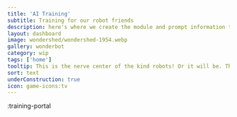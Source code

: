 ```yaml
---
title: 'AI Training'
subtitle: Training for our robot friends
description: here's where we create the module and prompt information to send to Kind Rboots
layout: dashboard
image: wondershed/wondershed-1954.webp
gallery: wonderbot
category: wip
tags: ['home']
tooltip: This is the nerve center of the kind robots! Or it will be. This for our module system, which is effectively the core of our expandable robots and programmatic text adventures.
sort: text
underConstruction: true
icon: game-icons:tv
---
```


:training-portal
